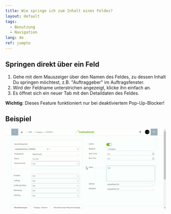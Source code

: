 ```yaml
---
title: Wie springe ich zum Inhalt eines Feldes?
layout: default
tags:
  - Benutzung
  - Navigation
lang: de
ref: jumpto
---
```


## Springen direkt über ein Feld

1. Gehe mit dem Mauszeiger über den Namen des Feldes, zu dessen Inhalt Du springen möchtest, z.B. "Auftraggeber" im Auftragsfenster.
1. Wird der Feldname unterstrichen angezeigt, klicke ihn einfach an.
1. Es öffnet sich ein neuer Tab mit den Detaildaten des Feldes.

**Wichtig**: Dieses Feature funktioniert nur bei deaktiviertem Pop-Up-Blocker!

## Beispiel

![](assets/SpringezuDaten.gif)
